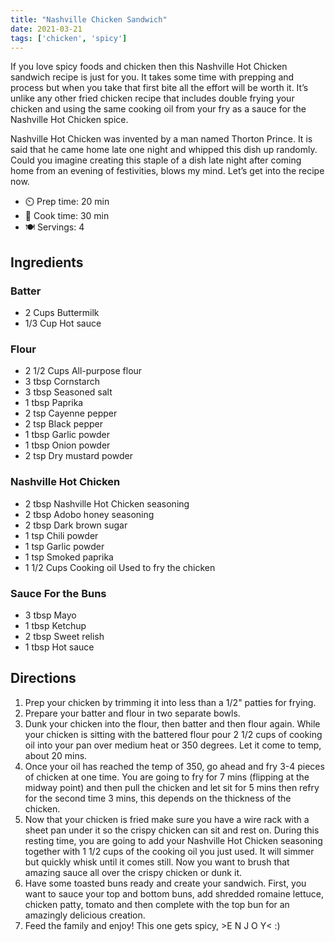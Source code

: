```yaml
---
title: "Nashville Chicken Sandwich"
date: 2021-03-21
tags: ['chicken', 'spicy']
---
```


If you love spicy foods and chicken then this Nashville Hot Chicken sandwich recipe is just for you. It takes some time with prepping and process but when you take that first bite all the effort will be worth it. It’s unlike any other fried chicken recipe that includes double frying your chicken and using the same cooking oil from your fry as a sauce for the Nashville Hot Chicken spice.

Nashville Hot Chicken was invented by a man named Thorton Prince. It is said that he came home late one night and whipped this dish up randomly. Could you imagine creating this staple of a dish late night after coming home from an evening of festivities, blows my mind. Let’s get into the recipe now.

- ⏲️ Prep time: 20 min
- 🍳 Cook time: 30 min
- 🍽️ Servings: 4

## Ingredients

### Batter
- 2 Cups Buttermilk
- 1/3 Cup Hot sauce

### Flour
- 2 1/2 Cups All-purpose flour
- 3 tbsp Cornstarch
- 3 tbsp Seasoned salt
- 1 tbsp Paprika
- 2 tsp Cayenne pepper
- 2 tsp Black pepper
- 1 tbsp Garlic powder
- 1 tbsp Onion powder
- 2 tsp Dry mustard powder

### Nashville Hot Chicken
- 2 tbsp Nashville Hot Chicken seasoning
- 2 tbsp Adobo honey seasoning
- 2 tbsp Dark brown sugar
- 1 tsp Chili powder
- 1 tsp Garlic powder
- 1 tsp Smoked paprika
- 1 1/2 Cups Cooking oil Used to fry the chicken

### Sauce For the Buns
- 3 tbsp Mayo
- 1 tbsp Ketchup
- 2 tbsp Sweet relish
- 1 tbsp Hot sauce

## Directions

1. Prep your chicken by trimming it into less than a 1/2" patties for frying.
2. Prepare your batter and flour in two separate bowls.
3. Dunk your chicken into the flour, then batter and then flour again. While your chicken is sitting with the battered flour pour 2 1/2 cups of cooking oil into your pan over medium heat or 350 degrees. Let it come to temp, about 20 mins.
4. Once your oil has reached the temp of 350, go ahead and fry 3-4 pieces of chicken at one time. You are going to fry for 7 mins (flipping at the midway point) and then pull the chicken and let sit for 5 mins then refry for the second time 3 mins, this depends on the thickness of the chicken.
5. Now that your chicken is fried make sure you have a wire rack with a sheet pan under it so the crispy chicken can sit and rest on. During this resting time, you are going to add your Nashville Hot Chicken seasoning together with 1 1/2 cups of the cooking oil you just used. It will simmer but quickly whisk until it comes still. Now you want to brush that amazing sauce all over the crispy chicken or dunk it.
6. Have some toasted buns ready and create your sandwich. First, you want to sauce your top and bottom buns, add shredded romaine lettuce, chicken patty, tomato and then complete with the top bun for an amazingly delicious creation.
7. Feed the family and enjoy! This one gets spicy, >E  N  J  O Y< :)
